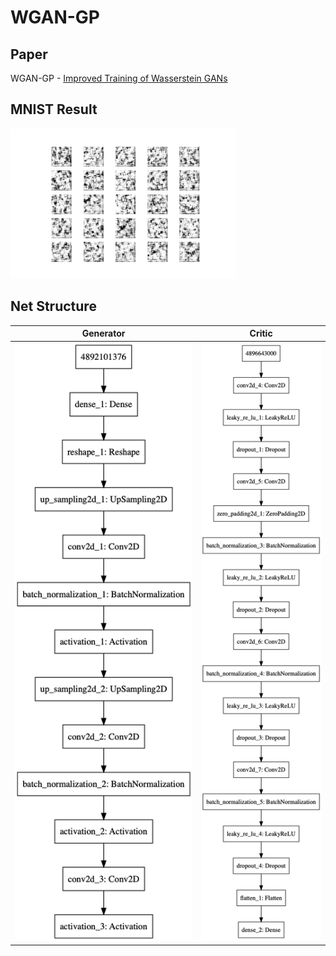 # WGAN-GP

## Paper
WGAN-GP - [Improved Training of Wasserstein GANs](https://arxiv.org/abs/1704.00028)

## MNIST Result
![gif](./WGAN-GP.gif)

## Net Structure
|Generator|Critic|
|---|---|
|![Generator](./generator.png)|![Critic](./critic.png)
